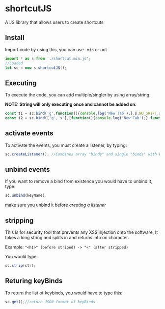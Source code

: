 # shortcutJS
A JS library that allows users to create shortcuts

## Install
Import code by using this, you can use `.min` or not
```js
import * as s from './shortcut.min.js';
//Loaded
let sc = new s.shortcutJS();
```
## Executing
To execute the code, you can add multiple/singler by using array/string. 

**NOTE: String will only executing once and cannot be added on.**

```js
const t1 = sc.bind('g',function(){console.log('New Tab');},s.NO_SHIFT,s.CTRL); //Loads an event with the key of "g"+ctrlKey
const t2 = sc.bind(['g','s'],[function(){console.log('New Tab');},function(){console.log("Saved")}],[s.NO_SHIFT, s.NO_SHIFT],[s.CTRL, s.CTRL]); //Loads multiple events of key of "g"+ctrlKey and "s"+ctrlKey
```

## activate events
To activate the events, you must create a listener, by typing:
```js
sc.createListener(); //Combines array "binds" and single "binds" with key events
```

## unbind events
If you want to remove a bind from existence you would have to unbind it, type:
```js
sc.unbind(keyName);
```
make sure you unbind it before _creating a listener_

## stripping
This is for security tool that prevents any XSS injection onto the software, It takes a long string and splits in and returns into on character.

Example:
`"<h1>" (before striped) -> "<" (after stripped)`

You would type:
```js
sc.strip(str);
```

## Returing keyBinds
To return the list of keybinds, you would have to type this:
```js
sc.get();//return JSON format of keyBinds
```

